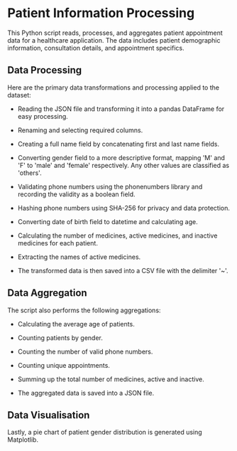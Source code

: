 
# Patient Information Processing

This Python script reads, processes, and aggregates patient appointment data for a healthcare application. The data includes patient demographic information, consultation details, and appointment specifics.


## Data Processing

Here are the primary data transformations and processing applied to the dataset:

- Reading the JSON file and transforming it into a pandas DataFrame for easy processing.

- Renaming and selecting required columns.

- Creating a full name field by concatenating first and last name fields.

- Converting gender field to a more descriptive format, mapping 'M' and 'F' to 'male' and 'female' respectively. Any other values are classified as 'others'.

- Validating phone numbers using the phonenumbers library and recording the validity as a boolean field.

- Hashing phone numbers using SHA-256 for privacy and data protection.

- Converting date of birth field to datetime and calculating age.

- Calculating the number of medicines, active medicines, and inactive medicines for each patient.

- Extracting the names of active medicines.

- The transformed data is then saved into a CSV file with the delimiter '~'.
## Data Aggregation

The script also performs the following aggregations:

- Calculating the average age of patients.

- Counting patients by gender.

- Counting the number of valid phone numbers.

- Counting unique appointments.

- Summing up the total number of medicines, active and inactive.

- The aggregated data is saved into a JSON file.
## Data Visualisation

Lastly, a pie chart of patient gender distribution is generated using Matplotlib.

